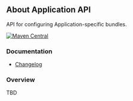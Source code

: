 ## About Application API

API for configuring Application-specific bundles.

[![Maven Central](https://maven-badges.herokuapp.com/maven-central/io.wcm/io.wcm.caconfig.application/badge.svg)](https://maven-badges.herokuapp.com/maven-central/io.wcm/io.wcm.caconfig.application)


### Documentation

* [Changelog][changelog]



### Overview

TBD


[changelog]: changes-report.html
